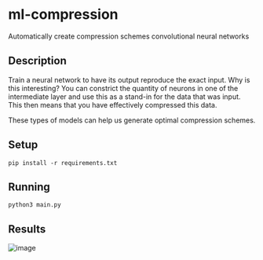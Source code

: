 # ml-compression

Automatically create compression schemes convolutional neural networks

## Description

Train a neural network to have its output reproduce the exact input. Why is this interesting? You can constrict the quantity of neurons in one of the intermediate layer and use this as a stand-in for the data that was input. This then means that you have effectively compressed this data.

These types of models can help us generate optimal compression schemes.

## Setup
```
pip install -r requirements.txt
```

## Running
```
python3 main.py
```

## Results

![image](https://github.com/user-attachments/assets/86069543-ec8c-46b8-a559-116e5f2c77b4)
